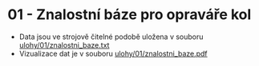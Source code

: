# 01 - Znalostní báze pro opraváře kol

- Data jsou ve strojově čitelné podobě uložena v souboru [ulohy/01/znalostni_baze.txt](ulohy/01/znalostni_baze.txt)
- Vizualizace dat je v souboru [ulohy/01/znalostni_baze.pdf](ulohy/01/znalostni_baze.pdf)